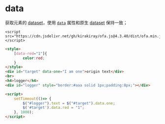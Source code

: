 # data

获取元素的 [dataset](https://developer.mozilla.org/en-US/docs/Web/API/HTMLElement/dataset)，使用 [`data`](https://developer.mozilla.org/en-US/docs/Web/API/HTMLElement/style) 属性和原生 [dataset](https://developer.mozilla.org/en-US/docs/Web/API/HTMLElement/dataset) 保持一致；

<html-viewer>

```
<script src="https://cdn.jsdelivr.net/gh/kirakiray/ofa.js@4.3.40/dist/ofa.min.js"></script>
```

```html
<style>
    [data-red="1"]{
        color:red;
    }
</style>
<div id="target" data-one="I am one">origin text</div>
<br>
<h4>logger</h4>
<div id="logger" style="border:#aaa solid 1px;padding:8px;"></div>

<script>
    setTimeout(()=> {
        $("#logger").text = $("#target").data.one;
        $('#target').data.red = "1";
    }, 1000);
</script>
```

</html-viewer>

